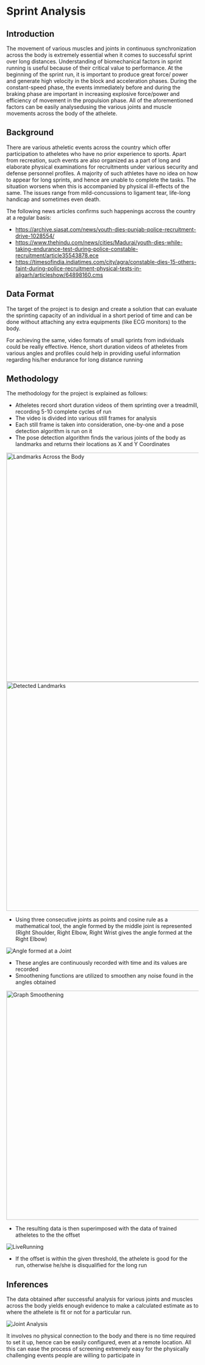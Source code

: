 # Sprint Analysis

## Introduction
The movement of various muscles and joints in continuous synchronization across the body is extremely essential when it comes to successful sprint over long distances. Understanding of biomechanical factors in sprint running is useful because of their critical value to performance. At the beginning of the sprint run, it is important to produce great force/ power and generate high velocity in the block and acceleration phases. During the constant-speed phase, the events immediately before and during the braking phase are important in increasing explosive force/power and efficiency of movement in the propulsion phase. All of the aforementioned factors can be easily analysedusing the various joints and muscle movements across the body of the athelete.

## Background
There are various atheletic events across the country which offer participation to atheletes who have no prior experience to sports. Apart from recreation, such events are also organized as a part of long and elaborate physical examinations for recruitments under various security and defense personnel profiles. A majority of such athletes have no idea on how to appear for long sprints, and hence are unable to complete the tasks. The situation worsens when this is accompanied by physical ill-effects of the same. The issues range from mild-concussions to ligament tear, life-long handicap and sometimes even death. 

The following news articles confirms such happenings accross the country at a regular basis:
 * https://archive.siasat.com/news/youth-dies-punjab-police-recruitment-drive-1028554/
 * https://www.thehindu.com/news/cities/Madurai/youth-dies-while-taking-endurance-test-during-police-constable-recruitment/article35543878.ece
 * https://timesofindia.indiatimes.com/city/agra/constable-dies-15-others-faint-during-police-recruitment-physical-tests-in-aligarh/articleshow/64898160.cms


## Data Format
The target of the project is to design and create a solution that can evaluate the sprinting capacity of an individual in a short period of time and can be done without attaching any extra equipments (like ECG monitors) to the body. 

For achieving the same, video formats of small sprints from individuals could be really effective. Hence, short duration videos of atheletes from various angles and profiles could help in providing useful information regarding his/her endurance for long distance running 

## Methodology
The methodology for the project is explained as follows:
* Atheletes record short duration videos of them sprinting over a treadmill, recording 5-10 complete cycles of run
* The video is divided into various still frames for analysis
* Each still frame is taken into consideration, one-by-one and a pose detection algorithm is run on it
* The pose detection algorithm finds the various joints of the body as landmarks and returns their locations as X and Y Coordinates

<img src="https://github.com/adityakumar2809/SprintAnalysis/blob/master/info/pose_tracking_full_body_landmarks.png" alt="Landmarks Across the Body" width="600px" />

<img src="https://github.com/adityakumar2809/SprintAnalysis/blob/master/info/PoseDetection.jpg" alt="Detected Landmarks" width="600px" />

* Using three consecutive joints as points and cosine rule as a mathematical tool, the angle formed by the middle joint is represented (Right Shoulder, Right Elbow, Right Wrist gives the angle formed at the Right Elbow)

![Angle formed at a Joint](https://github.com/adityakumar2809/SprintAnalysis/blob/master/info/JointAngle.jpg)


* These angles are continuously recorded with time and its values are recorded
* Smoothening functions are utilized to smoothen any noise found in the angles obtained

<img src="https://github.com/adityakumar2809/SprintAnalysis/blob/master/info/GraphSmoothening.png" alt="Graph Smoothening" width="600px" />

* The resulting data is then superimposed with the data of trained atheletes to the the offset

![LiveRunning](https://github.com/adityakumar2809/SprintAnalysis/blob/master/info/LiveRunning.png)

* If the offset is within the given threshold, the athelete is good for the run, otherwise he/she is disqualified for the long run

## Inferences
The data obtained after successful analysis for various joints and muscles across the body yields enough evidence to make a calculated estimate as to where the athelete is fit or not for a particular run. 

![Joint Analysis](https://github.com/adityakumar2809/SprintAnalysis/blob/master/info/Result.png)

It involves no physical connection to the body and there is no time required to set it up, hence can be easily configured, even at a remote location. All this can ease the process of screening extremely easy for the physically challenging events people are willing to participate in  